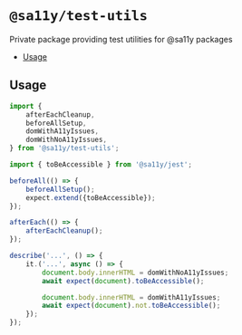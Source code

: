 # `@sa11y/test-utils`

Private package providing test utilities for @sa11y packages

<!-- START doctoc generated TOC please keep comment here to allow auto update -->
<!-- DON'T EDIT THIS SECTION, INSTEAD RE-RUN doctoc TO UPDATE -->

-   [Usage](#usage)

<!-- END doctoc generated TOC please keep comment here to allow auto update -->

## Usage

```typescript
import {
    afterEachCleanup,
    beforeAllSetup,
    domWithA11yIssues,
    domWithNoA11yIssues,
} from '@sa11y/test-utils';

import { toBeAccessible } from '@sa11y/jest';

beforeAll(() => {
    beforeAllSetup();
    expect.extend({toBeAccessible});
});

afterEach(() => {
    afterEachCleanup();
});

describe('...', () => {
    it.('...', async () => {
        document.body.innerHTML = domWithNoA11yIssues;
        await expect(document).toBeAccessible();

        document.body.innerHTML = domWithA11yIssues;
        await expect(document).not.toBeAccessible();
    });
});
```
